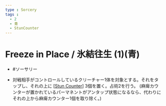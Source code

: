 ```yaml
---
type : Sorcery
tags : 
  - 2
  - 青
  - StunCounter
---
```

# Freeze in Place / 氷結往生 (1)(青)

* #ソーサリー

* 対戦相手がコントロールしているクリーチャー1体を対象とする。それをタップし、それの上に [[Stun Counter]] 3個を置く。占術2を行う。 (麻痺カウンターが置かれているパーマネントがアンタップ状態になるなら、代わりにそれの上から麻痺カウンター1個を取り除く。)


[//begin]: # "Autogenerated link references for markdown compatibility"
[Stun Counter]: <../../Counters/Stun Counter.md> "Stun Counter / 麻痺カウンター"
[//end]: # "Autogenerated link references"

